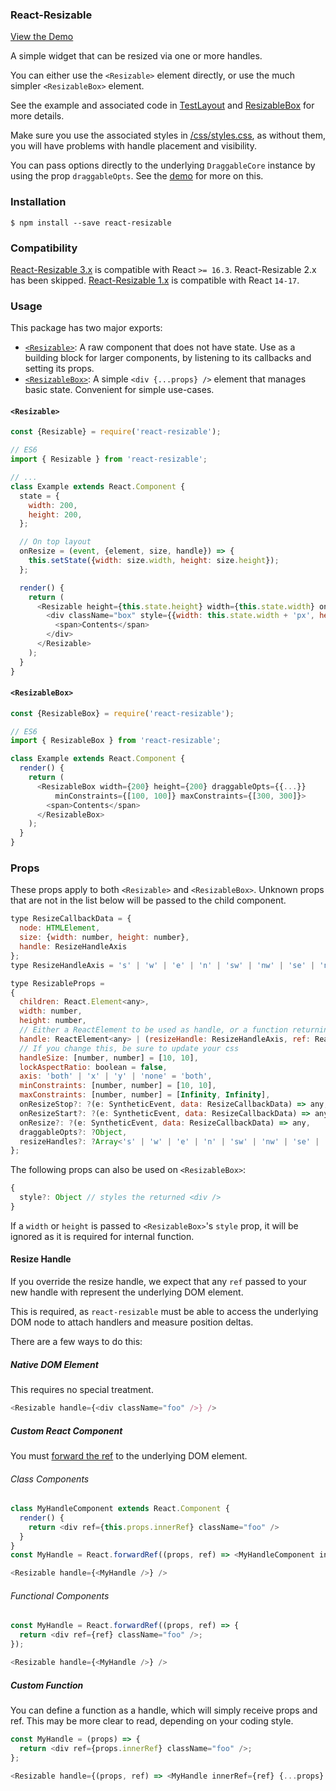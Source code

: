 ### React-Resizable

[View the Demo](https://react-grid-layout.github.io/react-resizable/examples/1.html)

A simple widget that can be resized via one or more handles.

You can either use the `<Resizable>` element directly, or use the much simpler `<ResizableBox>` element.

See the example and associated code in [TestLayout](/examples/TestLayout.js) and
[ResizableBox](/lib/ResizableBox.js) for more details.

Make sure you use the associated styles in [/css/styles.css](/css/styles.css), as without them, you will have
problems with handle placement and visibility.

You can pass options directly to the underlying `DraggableCore` instance by using the prop `draggableOpts`.
See the [demo](/examples/TestLayout.js) for more on this.

### Installation

    $ npm install --save react-resizable

### Compatibility

[React-Resizable 3.x](/CHANGELOG.md#3.0.0) is compatible with React `>= 16.3`.
React-Resizable 2.x has been skipped.
[React-Resizable 1.x](/CHANGELOG.md#1.11.1) is compatible with React `14-17`.

### Usage

This package has two major exports:

* [`<Resizable>`](/lib/Resizable.js): A raw component that does not have state. Use as a building block for larger components, by listening to its
  callbacks and setting its props.
* [`<ResizableBox>`](/lib/ResizableBox.js): A simple `<div {...props} />` element that manages basic state. Convenient for simple use-cases.


#### `<Resizable>`
```js
const {Resizable} = require('react-resizable');

// ES6
import { Resizable } from 'react-resizable';

// ...
class Example extends React.Component {
  state = {
    width: 200,
    height: 200,
  };

  // On top layout
  onResize = (event, {element, size, handle}) => {
    this.setState({width: size.width, height: size.height});
  };

  render() {
    return (
      <Resizable height={this.state.height} width={this.state.width} onResize={this.onResize}>
        <div className="box" style={{width: this.state.width + 'px', height: this.state.height + 'px'}}>
          <span>Contents</span>
        </div>
      </Resizable>
    );
  }
}

```


#### `<ResizableBox>`
```js
const {ResizableBox} = require('react-resizable');

// ES6
import { ResizableBox } from 'react-resizable';

class Example extends React.Component {
  render() {
    return (
      <ResizableBox width={200} height={200} draggableOpts={{...}}
          minConstraints={[100, 100]} maxConstraints={[300, 300]}>
        <span>Contents</span>
      </ResizableBox>
    );
  }
}
```

### Props

These props apply to both `<Resizable>` and `<ResizableBox>`. Unknown props that are not in the list below will be passed to the child component.

```js
type ResizeCallbackData = {
  node: HTMLElement,
  size: {width: number, height: number},
  handle: ResizeHandleAxis
};
type ResizeHandleAxis = 's' | 'w' | 'e' | 'n' | 'sw' | 'nw' | 'se' | 'ne';

type ResizableProps =
{
  children: React.Element<any>,
  width: number,
  height: number,
  // Either a ReactElement to be used as handle, or a function returning an element that is fed the handle's location as its first argument.
  handle: ReactElement<any> | (resizeHandle: ResizeHandleAxis, ref: ReactRef<HTMLElement>) => ReactElement<any>,
  // If you change this, be sure to update your css
  handleSize: [number, number] = [10, 10],
  lockAspectRatio: boolean = false,
  axis: 'both' | 'x' | 'y' | 'none' = 'both',
  minConstraints: [number, number] = [10, 10],
  maxConstraints: [number, number] = [Infinity, Infinity],
  onResizeStop?: ?(e: SyntheticEvent, data: ResizeCallbackData) => any,
  onResizeStart?: ?(e: SyntheticEvent, data: ResizeCallbackData) => any,
  onResize?: ?(e: SyntheticEvent, data: ResizeCallbackData) => any,
  draggableOpts?: ?Object,
  resizeHandles?: ?Array<'s' | 'w' | 'e' | 'n' | 'sw' | 'nw' | 'se' | 'ne'> = ['se']
};
```

The following props can also be used on `<ResizableBox>`:

```js
{
  style?: Object // styles the returned <div />
}
```

If a `width` or `height` is passed to `<ResizableBox>`'s `style` prop, it will be ignored as it is required for internal function.

#### Resize Handle

If you override the resize handle, we expect that any `ref` passed to your new handle with represent the underlying DOM element.

This is required, as `react-resizable` must be able to access the underlying DOM node to attach handlers and measure position deltas.

There are a few ways to do this:

##### Native DOM Element

This requires no special treatment.

```js
<Resizable handle={<div className="foo" />} />
```

##### Custom React Component

You must [forward the ref](https://reactjs.org/docs/forwarding-refs.html) to the underlying DOM element.

###### Class Components

```js
class MyHandleComponent extends React.Component {
  render() {
    return <div ref={this.props.innerRef} className="foo" />
  }
}
const MyHandle = React.forwardRef((props, ref) => <MyHandleComponent innerRef={ref} {...props} />);

<Resizable handle={<MyHandle />} />
```

###### Functional Components

```js
const MyHandle = React.forwardRef((props, ref) => {
  return <div ref={ref} className="foo" />;
});

<Resizable handle={<MyHandle />} />
```

##### Custom Function

You can define a function as a handle, which will simply receive props and ref. This may be more clear to read, depending on your coding style.

```js
const MyHandle = (props) => {
  return <div ref={props.innerRef} className="foo" />;
};

<Resizable handle={(props, ref) => <MyHandle innerRef={ref} {...props} />} />
```